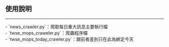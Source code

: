 ## 使用說明
<hr>
- `news_crawler.py`：爬取每日重大訊息主要執行檔 <br>
- `twse_mops_craweler.py`：爬蟲程序檔 <br>
- `twse_mops_today_crawler.py`：跟前者差別只在此為綁定今天 <br>


